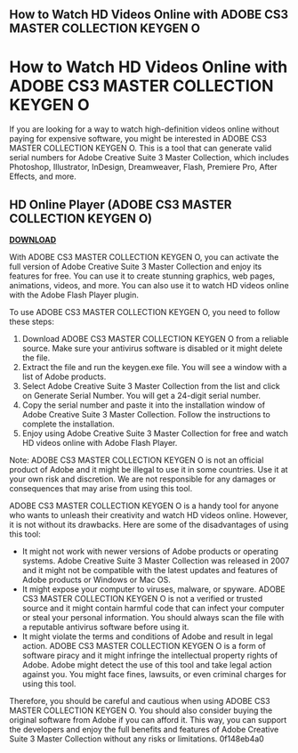 ## How to Watch HD Videos Online with ADOBE CS3 MASTER COLLECTION KEYGEN O

  
# How to Watch HD Videos Online with ADOBE CS3 MASTER COLLECTION KEYGEN O
 
If you are looking for a way to watch high-definition videos online without paying for expensive software, you might be interested in ADOBE CS3 MASTER COLLECTION KEYGEN O. This is a tool that can generate valid serial numbers for Adobe Creative Suite 3 Master Collection, which includes Photoshop, Illustrator, InDesign, Dreamweaver, Flash, Premiere Pro, After Effects, and more.
 
## HD Online Player (ADOBE CS3 MASTER COLLECTION KEYGEN O)


[**DOWNLOAD**](https://www.google.com/url?q=https%3A%2F%2Ftiurll.com%2F2tKshx&sa=D&sntz=1&usg=AOvVaw2BRDoiWr7PoiA07PNtvUGz)

 
With ADOBE CS3 MASTER COLLECTION KEYGEN O, you can activate the full version of Adobe Creative Suite 3 Master Collection and enjoy its features for free. You can use it to create stunning graphics, web pages, animations, videos, and more. You can also use it to watch HD videos online with the Adobe Flash Player plugin.
 
To use ADOBE CS3 MASTER COLLECTION KEYGEN O, you need to follow these steps:
 
1. Download ADOBE CS3 MASTER COLLECTION KEYGEN O from a reliable source. Make sure your antivirus software is disabled or it might delete the file.
2. Extract the file and run the keygen.exe file. You will see a window with a list of Adobe products.
3. Select Adobe Creative Suite 3 Master Collection from the list and click on Generate Serial Number. You will get a 24-digit serial number.
4. Copy the serial number and paste it into the installation window of Adobe Creative Suite 3 Master Collection. Follow the instructions to complete the installation.
5. Enjoy using Adobe Creative Suite 3 Master Collection for free and watch HD videos online with Adobe Flash Player.

Note: ADOBE CS3 MASTER COLLECTION KEYGEN O is not an official product of Adobe and it might be illegal to use it in some countries. Use it at your own risk and discretion. We are not responsible for any damages or consequences that may arise from using this tool.
  
ADOBE CS3 MASTER COLLECTION KEYGEN O is a handy tool for anyone who wants to unleash their creativity and watch HD videos online. However, it is not without its drawbacks. Here are some of the disadvantages of using this tool:

- It might not work with newer versions of Adobe products or operating systems. Adobe Creative Suite 3 Master Collection was released in 2007 and it might not be compatible with the latest updates and features of Adobe products or Windows or Mac OS.
- It might expose your computer to viruses, malware, or spyware. ADOBE CS3 MASTER COLLECTION KEYGEN O is not a verified or trusted source and it might contain harmful code that can infect your computer or steal your personal information. You should always scan the file with a reputable antivirus software before using it.
- It might violate the terms and conditions of Adobe and result in legal action. ADOBE CS3 MASTER COLLECTION KEYGEN O is a form of software piracy and it might infringe the intellectual property rights of Adobe. Adobe might detect the use of this tool and take legal action against you. You might face fines, lawsuits, or even criminal charges for using this tool.

Therefore, you should be careful and cautious when using ADOBE CS3 MASTER COLLECTION KEYGEN O. You should also consider buying the original software from Adobe if you can afford it. This way, you can support the developers and enjoy the full benefits and features of Adobe Creative Suite 3 Master Collection without any risks or limitations.
 0f148eb4a0
